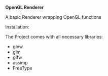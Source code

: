 **OpenGL Renderer**

A basic Renderer wrapping OpenGL functions

Installation:

The Project comes with all necessary libraries:
* glew
* glm
* glfw
* assimp
* FreeType
